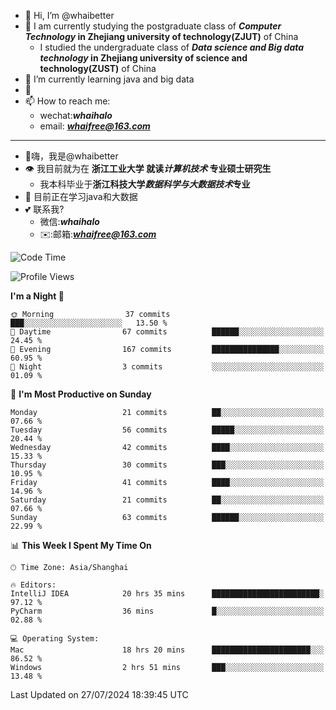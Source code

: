- 👋 Hi, I’m @whaibetter
- 👀 I am currently studying the postgraduate class of ***Computer Technology* in Zhejiang university of technology(ZJUT)** of China
  -  I studied the undergraduate class of ***Data science and Big data technology* in Zhejiang university of science and technology(ZUST)** of China
- 🌱 I’m currently learning java and big data
- 💞️ 
- 📫 How to reach me: 
  - wechat:***whaihalo***
  - email: ***whaifree@163.com***
 ------------------------
- 👋嗨，我是@whaibetter
- 👁 我目前就为在 **浙江工业大学 就读*计算机技术* 专业硕士研究生**
  - 我本科毕业于**浙江科技大学*数据科学与大数据技术*专业**
- 🌴 目前正在学习java和大数据
- 💕 联系我?
  - 微信:***whaihalo***
  - ✉️:邮箱:***whaifree@163.com***

<!--START_SECTION:waka-->
![Code Time](http://img.shields.io/badge/Code%20Time-302%20hrs%2036%20mins-blue)

![Profile Views](http://img.shields.io/badge/Profile%20Views-0-blue)

**I'm a Night 🦉** 

```text
🌞 Morning                37 commits          ███░░░░░░░░░░░░░░░░░░░░░░   13.50 % 
🌆 Daytime                67 commits          ██████░░░░░░░░░░░░░░░░░░░   24.45 % 
🌃 Evening                167 commits         ███████████████░░░░░░░░░░   60.95 % 
🌙 Night                  3 commits           ░░░░░░░░░░░░░░░░░░░░░░░░░   01.09 % 
```
📅 **I'm Most Productive on Sunday** 

```text
Monday                   21 commits          ██░░░░░░░░░░░░░░░░░░░░░░░   07.66 % 
Tuesday                  56 commits          █████░░░░░░░░░░░░░░░░░░░░   20.44 % 
Wednesday                42 commits          ████░░░░░░░░░░░░░░░░░░░░░   15.33 % 
Thursday                 30 commits          ███░░░░░░░░░░░░░░░░░░░░░░   10.95 % 
Friday                   41 commits          ████░░░░░░░░░░░░░░░░░░░░░   14.96 % 
Saturday                 21 commits          ██░░░░░░░░░░░░░░░░░░░░░░░   07.66 % 
Sunday                   63 commits          ██████░░░░░░░░░░░░░░░░░░░   22.99 % 
```


📊 **This Week I Spent My Time On** 

```text
🕑︎ Time Zone: Asia/Shanghai

🔥 Editors: 
IntelliJ IDEA            20 hrs 35 mins      ████████████████████████░   97.12 % 
PyCharm                  36 mins             █░░░░░░░░░░░░░░░░░░░░░░░░   02.88 % 

💻 Operating System: 
Mac                      18 hrs 20 mins      ██████████████████████░░░   86.52 % 
Windows                  2 hrs 51 mins       ███░░░░░░░░░░░░░░░░░░░░░░   13.48 % 
```


 Last Updated on 27/07/2024 18:39:45 UTC
<!--END_SECTION:waka-->
